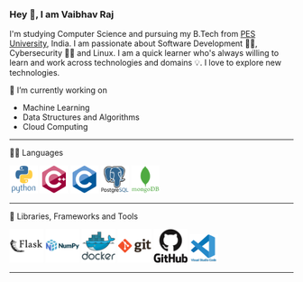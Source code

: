 ### Hey 👋, I am Vaibhav Raj

I'm studying Computer Science and pursuing my B.Tech from [PES University](https://pes.edu/), India. I am passionate about Software Development 👨‍💻, Cybersecurity 🐱‍💻 and Linux. I am a quick learner who's always willing to learn and work across technologies and domains 💡. I love to explore new technologies.

🌱 I’m currently working on
  - Machine Learning
  - Data Structures and Algorithms
  - Cloud Computing
---
👨‍💻 Languages

<img src="https://github.com/devicons/devicon/blob/master/icons/python/python-original-wordmark.svg" alt="Python" width="50" height="50"/> <img src="https://github.com/devicons/devicon/blob/master/icons/cplusplus/cplusplus-original.svg" alt="C++" width="50" height="50"/> <img src="https://github.com/devicons/devicon/blob/master/icons/c/c-original.svg" alt="C" width="50" height="50"/> <img src="https://github.com/devicons/devicon/blob/master/icons/postgresql/postgresql-original-wordmark.svg" alt="PostgreSQL" width="50" height="50"/> <img src="https://github.com/devicons/devicon/blob/master/icons/mongodb/mongodb-plain-wordmark.svg" alt="MongoDB" width="50" height="50"/>

---
🧰 Libraries, Frameworks and Tools

<img src="https://github.com/devicons/devicon/blob/master/icons/flask/flask-original-wordmark.svg" alt="Flask" width="60" height="60"/> <img src="https://github.com/devicons/devicon/blob/master/icons/numpy/numpy-original-wordmark.svg" alt="Numpy" width="60" height="60"/> <img src="https://github.com/devicons/devicon/blob/master/icons/docker/docker-original-wordmark.svg" alt="Docker" width="60" height="60"/> <img src="https://github.com/devicons/devicon/blob/master/icons/git/git-original-wordmark.svg" alt="Git" width="60" height="60"/> <img src="https://github.com/devicons/devicon/blob/master/icons/github/github-original-wordmark.svg" alt="Github" width="60" height="60"/> 
<img src="https://github.com/devicons/devicon/blob/master/icons/vscode/vscode-original-wordmark.svg" alt="VSCode" width="50" height="50"/>

---

<!--
**jarbhav/jarbhav** is a ✨ _special_ ✨ repository because its `README.md` (this file) appears on your GitHub profile.

Here are some ideas to get you started:

- 🔭 I’m currently working on ...
- 🌱 I’m currently learning ...
- 👯 I’m looking to collaborate on ...
- 🤔 I’m looking for help with ...
- 💬 Ask me about ...
- 📫 How to reach me: ...
- 😄 Pronouns: ...
- ⚡ Fun fact: ...
-->
